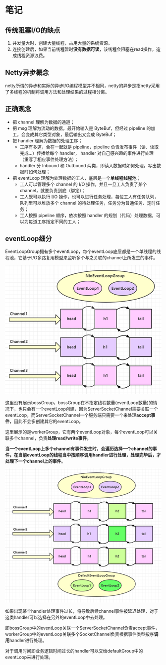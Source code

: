 # 笔记

## 传统阻塞I/O的缺点

1. 并发量大时，创建大量线程，占用大量的系统资源。
2. 连接创建后，如果当前线程暂时**没有数据可读**，该线程会阻塞在read操作，造成线程资源浪费。

## Netty异步概念

netty所谓的异步和实际的异步I/O编程模型并不相同，netty的异步是指netty采用了多线程的机制将调用方法和处理结果的过程相分离。

## 正确观念

- 把 channel 理解为数据的通道；
- 把 msg 理解为流动的数据，最开始输入是 ByteBuf，但经过 pipeline 的加工，会变成其它类型对象，最后输出又变成 ByteBuf；
- 把 handler 理解为数据的处理工序；
    - 工序有多道，合在一起就是 pipeline，pipeline 负责发布事件（读、读取完成...）传播给每个 handler， handler 对自己感兴趣的事件进行处理（重写了相应事件处理方法）；
    - handler 分 Inbound 和 Outbound 两类，即读入数据时如何处理，写出数据时如何处理；
- 把 eventLoop 理解为处理数据的工人，底层是一个**单线程线程池**；
    - 工人可以管理多个 channel 的 I/O 操作，并且一旦工人负责了某个 channel，就要负责到底（绑定）；
    - 工人既可以执行 I/O 操作，也可以进行任务处理，每位工人有任务队列，队列里可以堆放多个 channel 的待处理任务，任务分为普通任务、定时任务；
    - 工人按照 pipeline 顺序，依次按照 handler 的规划（代码）处理数据，可以为每道工序指定不同的工人；

## eventLoop细分

EventLoopGroup拥有多个eventLoop，每个eventLoop底层都是一个单线程的线程池，它基于I/O多路复用模型来监听多个与之关联的channel上所发生的事件。

<img src="./image/boss-worker.png">

这里没有展示bossGroup，bossGroup在不指定线程数量(eventLoop数量)的情况下，也只会有一个eventLoop创建，因为ServerSocketChannel需要关联一个eventLoop，而ServerSocketChannel一个服务端只需要一个来处理**accept事件**，因此不会多创建其它的eventLoop。

这里展示的是workerGroup，它有两个eventLoop对象，每个eventLoop可以关联多个channel，负责**处理read/write事件**。

**当一个eventLoop上多个channel有事件发生时，会遍历选择一个channel的事件，在当前eventLoop的线程当中按顺序调用handler进行处理，处理完毕后，才处理下一个channel上的事件**。

<img src="./image/boss-worker-default.png">

如果出现某个handler处理事件过长，将导致后续channel事件被延迟处理，对于这类handler可以选择在另外的eventLoop中去处理。

即bossGroup中的eventLoop关联一个ServerSocketChannel负责accept事件，workerGroup中的eventLoop关联多个SocketChannel负责根据事件类型按序**调用**handler进行处理。

对于调用时间即业务逻辑时间过长的handler可以交给defaultGroup中的eventLoop来进行处理。
